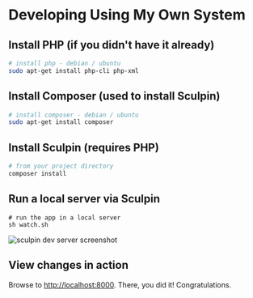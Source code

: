 # Developing Using My Own System
## Install PHP (if you didn't have it already)

```sh
# install php - debian / ubuntu
sudo apt-get install php-cli php-xml
```

## Install Composer (used to install Sculpin)

```sh
# install composer - debian / ubuntu
sudo apt-get install composer
```

## Install Sculpin (requires PHP)

```sh
# from your project directory
composer install
```

## Run a local server via Sculpin

```
# run the app in a local server
sh watch.sh
```

![sculpin dev server screenshot](http://i.imgur.com/ApwpH0H.png)

## View changes in action

Browse to [http://localhost:8000](http://localhost:8000).  There, you did it!  Congratulations.

